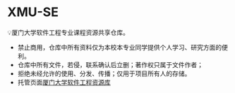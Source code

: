 # XMU-SE
💡厦门大学软件工程专业课程资源共享仓库。
* 禁止商用，仓库中所有资料仅为本校本专业同学提供个人学习、研究方面的便利。
* 仓库中所有文件，若侵，联系确认后立删；著作权只属于文件作者；
* 拒绝未经允许的使用、分发、传播；仅用于项目所有人的存储。  
* 托管页面[厦门大学软件工程资源库]( https://kiriusxv.github.io/XMU-SE/)
